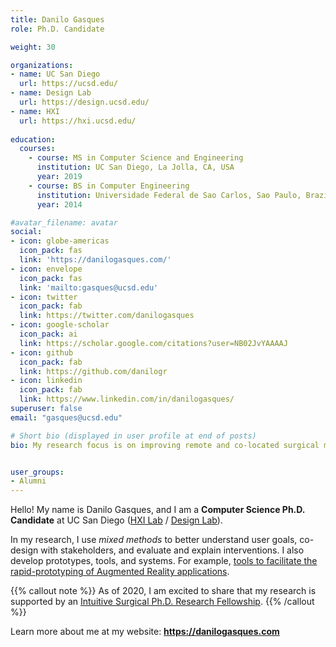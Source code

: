 ```yaml
---
title: Danilo Gasques
role: Ph.D. Candidate

weight: 30

organizations:
- name: UC San Diego
  url: https://ucsd.edu/
- name: Design Lab
  url: https://design.ucsd.edu/
- name: HXI
  url: https://hxi.ucsd.edu/
  
education:
  courses:
    - course: MS in Computer Science and Engineering
      institution: UC San Diego, La Jolla, CA, USA
      year: 2019
    - course: BS in Computer Engineering
      institution: Universidade Federal de Sao Carlos, Sao Paulo, Brazil
      year: 2014

#avatar_filename: avatar
social:
- icon: globe-americas
  icon_pack: fas
  link: 'https://danilogasques.com/'
- icon: envelope
  icon_pack: fas
  link: 'mailto:gasques@ucsd.edu'
- icon: twitter
  icon_pack: fab
  link: https://twitter.com/danilogasques
- icon: google-scholar
  icon_pack: ai
  link: https://scholar.google.com/citations?user=NB02JvYAAAAJ
- icon: github
  icon_pack: fab
  link: https://github.com/danilogr
- icon: linkedin
  icon_pack: fab
  link: https://www.linkedin.com/in/danilogasques/
superuser: false
email: "gasques@ucsd.edu"

# Short bio (displayed in user profile at end of posts)
bio: My research focus is on improving remote and co-located surgical mentoring and training as well as creating intefaces for surgical guidance through eXtended Reality technology.


user_groups:
- Alumni
---
```


Hello! My name is Danilo Gasques, and I am a <b>Computer Science Ph.D. Candidate</b> at UC San Diego (<a href="https://www.ubicomp.ucsd.edu/">HXI Lab</a> / <a href="https://design.ucsd.edu">Design Lab</a>).

In my research, I use <i>mixed methods</i> to better understand user goals, co-design with stakeholders, and evaluate and explain interventions. I also develop prototypes, tools, and systems. For example, <a href="https://dl.acm.org/doi/10.1145/3290607.3312847">tools to facilitate the rapid-prototyping of Augmented Reality applications</a>.

{{% callout note %}}
As of 2020, I am excited to share that my research is supported by an <a href="https://www.intuitive.com/en-us/about-us/company/grant-programs">Intuitive Surgical Ph.D. Research Fellowship</a>.
{{% /callout %}}

Learn more about me at my website: <b><a href="https://danilogasques.com">https://danilogasques.com</a>


